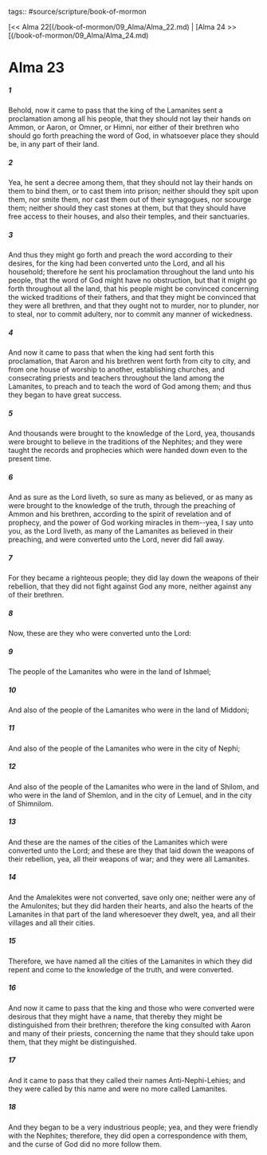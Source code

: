 tags:: #source/scripture/book-of-mormon

[<< Alma 22[(/book-of-mormon/09_Alma/Alma_22.md) | [Alma 24 >>[(/book-of-mormon/09_Alma/Alma_24.md)

# Alma 23

##### 1

Behold, now it came to pass that the king of the Lamanites sent a proclamation among all his people, that they should not lay their hands on Ammon, or Aaron, or Omner, or Himni, nor either of their brethren who should go forth preaching the word of God, in whatsoever place they should be, in any part of their land.

##### 2

Yea, he sent a decree among them, that they should not lay their hands on them to bind them, or to cast them into prison; neither should they spit upon them, nor smite them, nor cast them out of their synagogues, nor scourge them; neither should they cast stones at them, but that they should have free access to their houses, and also their temples, and their sanctuaries.

##### 3

And thus they might go forth and preach the word according to their desires, for the king had been converted unto the Lord, and all his household; therefore he sent his proclamation throughout the land unto his people, that the word of God might have no obstruction, but that it might go forth throughout all the land, that his people might be convinced concerning the wicked traditions of their fathers, and that they might be convinced that they were all brethren, and that they ought not to murder, nor to plunder, nor to steal, nor to commit adultery, nor to commit any manner of wickedness.

##### 4

And now it came to pass that when the king had sent forth this proclamation, that Aaron and his brethren went forth from city to city, and from one house of worship to another, establishing churches, and consecrating priests and teachers throughout the land among the Lamanites, to preach and to teach the word of God among them; and thus they began to have great success.

##### 5

And thousands were brought to the knowledge of the Lord, yea, thousands were brought to believe in the traditions of the Nephites; and they were taught the records and prophecies which were handed down even to the present time.

##### 6

And as sure as the Lord liveth, so sure as many as believed, or as many as were brought to the knowledge of the truth, through the preaching of Ammon and his brethren, according to the spirit of revelation and of prophecy, and the power of God working miracles in them--yea, I say unto you, as the Lord liveth, as many of the Lamanites as believed in their preaching, and were converted unto the Lord, never did fall away.

##### 7

For they became a righteous people; they did lay down the weapons of their rebellion, that they did not fight against God any more, neither against any of their brethren.

##### 8

Now, these are they who were converted unto the Lord:

##### 9

The people of the Lamanites who were in the land of Ishmael;

##### 10

And also of the people of the Lamanites who were in the land of Middoni;

##### 11

And also of the people of the Lamanites who were in the city of Nephi;

##### 12

And also of the people of the Lamanites who were in the land of Shilom, and who were in the land of Shemlon, and in the city of Lemuel, and in the city of Shimnilom.

##### 13

And these are the names of the cities of the Lamanites which were converted unto the Lord; and these are they that laid down the weapons of their rebellion, yea, all their weapons of war; and they were all Lamanites.

##### 14

And the Amalekites were not converted, save only one; neither were any of the Amulonites; but they did harden their hearts, and also the hearts of the Lamanites in that part of the land wheresoever they dwelt, yea, and all their villages and all their cities.

##### 15

Therefore, we have named all the cities of the Lamanites in which they did repent and come to the knowledge of the truth, and were converted.

##### 16

And now it came to pass that the king and those who were converted were desirous that they might have a name, that thereby they might be distinguished from their brethren; therefore the king consulted with Aaron and many of their priests, concerning the name that they should take upon them, that they might be distinguished.

##### 17

And it came to pass that they called their names Anti-Nephi-Lehies; and they were called by this name and were no more called Lamanites.

##### 18

And they began to be a very industrious people; yea, and they were friendly with the Nephites; therefore, they did open a correspondence with them, and the curse of God did no more follow them.
